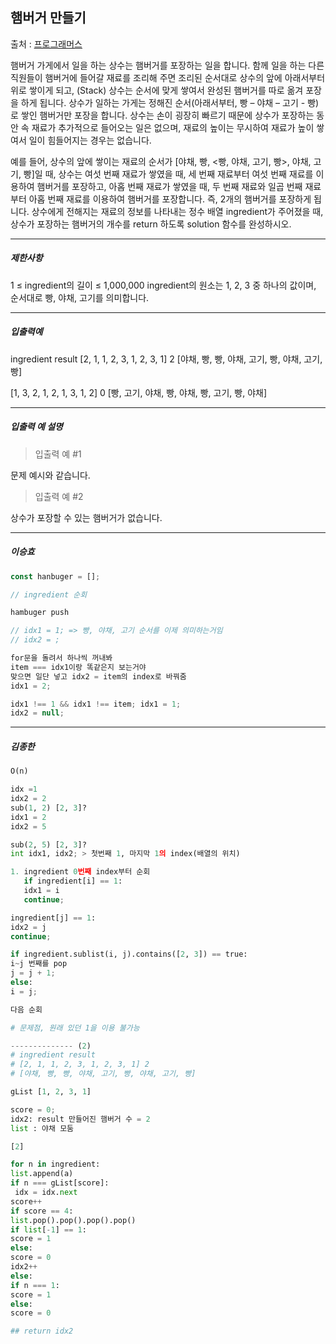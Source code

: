 ## 햄버거 만들기

출처 : [프로그래머스](https://school.programmers.co.kr/learn/courses/30/lessons/133502)

햄버거 가게에서 일을 하는 상수는 햄버거를 포장하는 일을 합니다.
함께 일을 하는 다른 직원들이 햄버거에 들어갈 재료를 조리해 주면 조리된 순서대로 상수의 앞에 아래서부터 위로 쌓이게 되고, (Stack)
상수는 순서에 맞게 쌓여서 완성된 햄버거를 따로 옮겨 포장을 하게 됩니다. 상수가 일하는 가게는 정해진 순서(아래서부터, 빵 – 야채 – 고기 - 빵)로 쌓인 햄버거만 포장을 합니다.
상수는 손이 굉장히 빠르기 때문에 상수가 포장하는 동안 속 재료가 추가적으로 들어오는 일은 없으며, 재료의 높이는 무시하여 재료가 높이 쌓여서 일이 힘들어지는 경우는 없습니다.

예를 들어, 상수의 앞에 쌓이는 재료의 순서가 [야채, 빵, <빵, 야채, 고기, 빵>, 야채, 고기, 빵]일 때, 상수는 여섯 번째 재료가 쌓였을 때,
세 번째 재료부터 여섯 번째 재료를 이용하여 햄버거를 포장하고, 아홉 번째 재료가 쌓였을 때, 두 번째 재료와 일곱 번째 재료부터 아홉 번째 재료를 이용하여 햄버거를 포장합니다.
즉, 2개의 햄버거를 포장하게 됩니다.
상수에게 전해지는 재료의 정보를 나타내는 정수 배열 ingredient가 주어졌을 때, 상수가 포장하는 햄버거의 개수를 return 하도록 solution 함수를 완성하시오.

---

##### 제한사항

1 ≤ ingredient의 길이 ≤ 1,000,000
ingredient의 원소는 1, 2, 3 중 하나의 값이며, 순서대로 빵, 야채, 고기를 의미합니다.

---

##### 입출력예

ingredient result
[2, 1, 1, 2, 3, 1, 2, 3, 1] 2
[야채, 빵, 빵, 야채, 고기, 빵, 야채, 고기, 빵]

[1, 3, 2, 1, 2, 1, 3, 1, 2] 0
[빵, 고기, 야채, 빵, 야채, 빵, 고기, 빵, 야채]

---

##### 입출력 예 설명

> 입출력 예 #1

문제 예시와 같습니다.

> 입출력 예 #2

상수가 포장할 수 있는 햄버거가 없습니다.

---

##### 이승효

```javascript
const hanbuger = [];

// ingredient 순회

hambuger push

// idx1 = 1; => 빵, 야채, 고기 순서를 이제 의미하는거임
// idx2 = ;

for문을 돌려서 하나씩 꺼내봐
item === idx1이랑 똑같은지 보는거야
맞으면 일단 넣고 idx2 = item의 index로 바꿔줌
idx1 = 2;

idx1 !== 1 && idx1 !== item; idx1 = 1;
idx2 = null;
```

---

##### 김종한

```python
O(n)

idx =1
idx2 = 2
sub(1, 2) [2, 3]?
idx1 = 2
idx2 = 5

sub(2, 5) [2, 3]?
int idx1, idx2; > 첫번째 1, 마지막 1의 index(배열의 위치)

1. ingredient 0번째 index부터 순회
   if ingredient[i] == 1:
   idx1 = i
   continue;

ingredient[j] == 1:
idx2 = j
continue;

if ingredient.sublist(i, j).contains([2, 3]) == true:
i~j 번째를 pop
j = j + 1;
else:
i = j;

다음 순회

# 문제점, 원래 있던 1을 이용 불가능

-------------- (2)
# ingredient result
# [2, 1, 1, 2, 3, 1, 2, 3, 1] 2
# [야채, 빵, 빵, 야채, 고기, 빵, 야채, 고기, 빵]

gList [1, 2, 3, 1]

score = 0;
idx2: result 만들어진 햄버거 수 = 2
list : 야채 모둠

[2]

for n in ingredient:
list.append(a)
if n === gList[score]:
 idx = idx.next
score++
if score == 4:
list.pop().pop().pop().pop()
if list[-1] == 1:
score = 1
else:
score = 0
idx2++
else:
if n === 1:
score = 1
else:
score = 0

## return idx2
```
